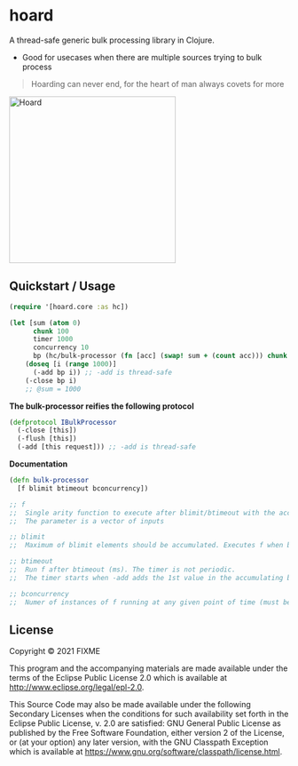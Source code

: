 # hoard
A thread-safe generic bulk processing library in Clojure. 

- Good for usecases when there are multiple sources trying to bulk process
> Hoarding can never end, for the heart of man always covets for more


<img src="https://i.pinimg.com/originals/5a/d0/47/5ad047a18772cf0488a908d98942f9bf.gif" alt="Hoard" height="300" width="300"/></a>


## Quickstart / Usage



```clj
(require '[hoard.core :as hc])

(let [sum (atom 0)
      chunk 100
      timer 1000
      concurrency 10
      bp (hc/bulk-processor (fn [acc] (swap! sum + (count acc))) chunk timer concurrency]
    (doseq [i (range 1000)]
      (-add bp i)) ;; -add is thread-safe 
    (-close bp i)
    ;; @sum = 1000
```
__The bulk-processor reifies the following protocol__
```clj
(defprotocol IBulkProcessor
  (-close [this])
  (-flush [this])
  (-add [this request])) ;; -add is thread-safe
```
__Documentation__
```clj
(defn bulk-processor
  [f blimit btimeout bconcurrency])

;; f
;;  Single arity function to execute after blimit/btimeout with the accumulated inputs. 
;;  The parameter is a vector of inputs

;; blimit
;;  Maximum of blimit elements should be accumulated. Executes f when blimit is exceeded

;; btimeout
;;  Run f after btimeout (ms). The timer is not periodic. 
;;  The timer starts when -add adds the 1st value in the accumulating buffer. -add does not reset the timer

;; bconcurrency
;;  Numer of instances of f running at any given point of time (must be > 0)
```

## License

Copyright © 2021 FIXME

This program and the accompanying materials are made available under the
terms of the Eclipse Public License 2.0 which is available at
http://www.eclipse.org/legal/epl-2.0.

This Source Code may also be made available under the following Secondary
Licenses when the conditions for such availability set forth in the Eclipse
Public License, v. 2.0 are satisfied: GNU General Public License as published by
the Free Software Foundation, either version 2 of the License, or (at your
option) any later version, with the GNU Classpath Exception which is available
at https://www.gnu.org/software/classpath/license.html.
